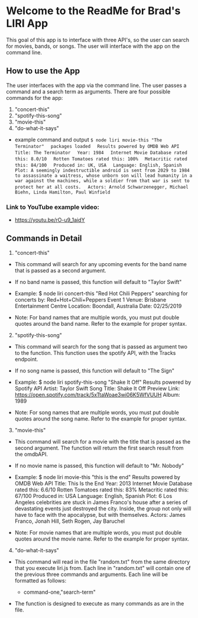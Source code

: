 # Welcome to the ReadMe for Brad's LIRI App
This goal of this app is to interface with three API's, so the user can search for movies, bands, or songs. The user will interface with the app on the command line.

## How to use the App
The user interfaces with the app via the command line. The user passes a command and a search term as arguments. There are four possible commands for the app: 

1. "concert-this"
2. "spotify-this-song"
3. "movie-this"
4. "do-what-it-says"

  * example command and output
  `$ node liri movie-this "The Terminator"`
  `  packages loaded`
  `  Results powered by OMDB Web API`
  `  Title: The Terminator`
  `  Year: 1984`
  `  Internet Movie Database rated this: 8.0/10`
  `  Rotten Tomatoes rated this: 100%`
  `  Metacritic rated this: 84/100`
  `  Produced in: UK, USA`
  `  Language: English, Spanish`
  `  Plot: A seemingly indestructible android is sent from 2029 to 1984 to assassinate a waitress, whose unborn son will lead humanity in a war against the machines, while a soldier from that war is sent to protect her at all costs.`
  `  Actors: Arnold Schwarzenegger, Michael Biehn, Linda Hamilton, Paul Winfield`

### Link to YouTube example video:
  * https://youtu.be/rO-u9_1aidY

## Commands in Detail

1. "concert-this"
  * This command will search for any upcoming events for the band name that is passed as a second argument. 

  * If no band name is passed, this function will default to "Taylor Swift"

  * Example: 
  $ node liri concert-this "Red Hot Chili Peppers"
  searching for concerts by: Red+Hot+Chili+Peppers
  Event 1
  Venue: Brisbane Entertainment Centre
  Location: Boondall, Australia
  Date: 02/25/2019

  * Note: For band names that are multiple words, you must put double quotes around the band name. Refer to the example for proper syntax.

2. "spotify-this-song"
  * This command will search for the song that is passed as argument two to the function. This function uses the spotify API, with the Tracks endpoint.

  * If no song name is passed, this function will default to "The Sign"

  * Example: 
  $ node liri spotify-this-song "Shake It Off"
  Results powered by Spotify API
  Artist: Taylor Swift
  Song Title: Shake It Off
  Preview Link: https://open.spotify.com/track/5xTtaWoae3wi06K5WfVUUH
  Album: 1989

  * Note: For song names that are multiple words, you must put double quotes around the song name. Refer to the example for proper syntax.

3. "movie-this"
  * This command will search for a movie with the title that is passed as the second argument. The function will return the first search result from the omdbAPI.

  * If no movie name is passed, this function will default to "Mr. Nobody"

  * Example: 
  $ node liri movie-this "this is the end"
  Results powered by OMDB Web API
  Title: This Is the End
  Year: 2013
  Internet Movie Database rated this: 6.6/10
  Rotten Tomatoes rated this: 83%
  Metacritic rated this: 67/100
  Produced in: USA
  Language: English, Spanish
  Plot: 6 Los Angeles celebrities are stuck in James Franco's house after a series of devastating events just destroyed the city. Inside, the group not only will have to face with the apocalypse, but with themselves.
  Actors: James Franco, Jonah Hill, Seth Rogen, Jay Baruchel

  * Note: For movie names that are multiple words, you must put double quotes around the movie name. Refer to the example for proper syntax.

4. "do-what-it-says"
  * This command will read in the file "random.txt" from the same directory that you execute liri.js from. Each line in "random.txt" will contain one of the previous three commands and arguments. Each line will be formatted as follows:
    * command-one,"search-term"

  * The function is designed to execute as many commands as are in the file.





